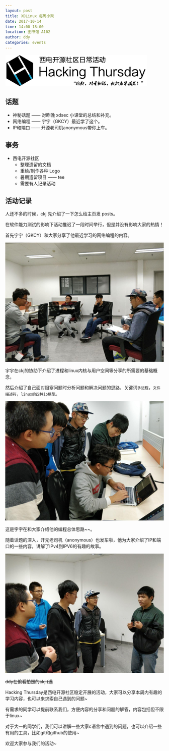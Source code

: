 ```yaml
---
layout: post
title: XDLinux 每周小聚
date: 2017-10-14
time: 14:00-18:00
location: 图书馆 A102
author: ddy
categories: events
---
```

![Hacking Thursday](/picture/h4/h4.png)

## 话题

* 神秘话题 —— 对昨晚 xdsec 小课堂的总结和补充。
* 网络编程 —— 宇宇（GKCY）最近学了这个。
* IP和端口 —— 开源老司机anonymous带你上车。

## 事务

* 西电开源社区
  * 整理遗留的文档
  * 重绘/制作各种 Logo
  * 暑期遗留项目 —— tee
  * 需要有人记录活动

## 活动记录

人还不多的时候，ckj 先介绍了一下怎么给主页发 posts。

在软件能力测试的影响下活动推迟了一段时间举行，但是并没有影响大家的热情！

首先宇宇（GKCY）和大家分享了他最近学习的网络编程的内容。

![GKCY](/picture/h4/2017-10-14_1.jpg)

宇宇在ckj的协助下介绍了进程和linux内核与用户空间等分享的所需要的基础概念，

然后介绍了自己面对阻塞问题时分析问题和解决问题的思路，关键词`多进程`，`文件描述符`，`linux的四种io模型`。

![GKCY](/picture/h4/2017-10-14_2.jpg)

这是宇宇在和大家介绍他的编程总体思路~~。

随着话题的深入，开元老司机（anonymous）也发车啦，他为大家介绍了IP和端口的一些内容，讲解了IPv4到IPV6的有趣的故事。

![anonymous](/picture/h4/2017-10-14_3.jpg)

~~ddy在偷看拍照的ckj (逃~~

Hacking Thursday是西电开源社区稳定开展的活动，大家可以分享本周内有趣的学习内容，也可以来求索自己遇到的问题~

有需求的同学可以提前联系我们，方便内容的分享和问题的解答，内容包括但不限于linux~

对于大一的同学们，我们可以讲解一些大家c语言中遇到的问题，也可以介绍一些有用的工具，比如git和github的使用~

欢迎大家参与我们的活动~
